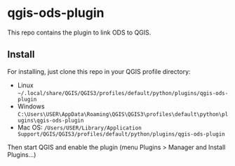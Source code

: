 # qgis-ods-plugin

This repo contains the plugin to link ODS to QGIS.

## Install

For installing, just clone this repo in your QGIS profile directory:
- Linux `~/.local/share/QGIS/QGIS3/profiles/default/python/plugins/qgis-ods-plugin`
- Windows `C:\Users\USER\AppData\Roaming\QGIS\QGIS3\profiles\default\python\plugins\qgis-ods-plugin`
- Mac OS: `/Users/USER/Library/Application Support/QGIS/QGIS3/profiles/default/python/plugins/qgis-ods-plugin`

Then start QGIS and enable the plugin (menu Plugins > Manager and Install Plugins...) 
